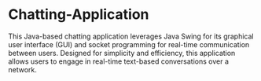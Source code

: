 # Chatting-Application
This Java-based chatting application leverages Java Swing for its graphical user interface (GUI) and socket programming for real-time communication between users. Designed for simplicity and efficiency, this application allows users to engage in real-time text-based conversations over a network.
